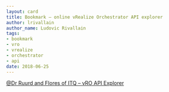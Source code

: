 ```yaml
---
layout: card
title: Bookmark – online vRealize Orchestrator API explorer
author: lrivallain
author_name: Ludovic Rivallain
tags:
- bookmark
- vro
- vrealize
- orchestrator
- api
date: 2018-06-25
---
```


[@Dr Ruurd and Flores of ITQ – vRO API Explorer](http://www.vroapi.com/)

